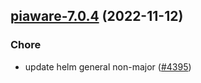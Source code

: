 

## [piaware-7.0.4](https://github.com/truecharts/charts/compare/piaware-7.0.3...piaware-7.0.4) (2022-11-12)

### Chore

- update helm general non-major ([#4395](https://github.com/truecharts/charts/issues/4395))
  
  